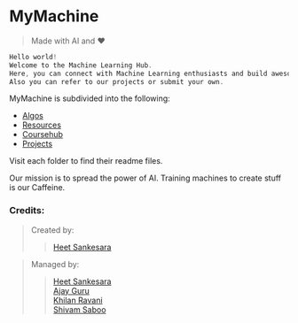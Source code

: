 # MyMachine 

>Made with AI and :heart:

```c
Hello world!
Welcome to the Machine Learning Hub.
Here, you can connect with Machine Learning enthusiasts and build awesome stuff!!
Also you can refer to our projects or submit your own. 
```




MyMachine is subdivided into the following:

 * [Algos](Algos/README.md)
 * [Resources](Resources/README.md)  
 * [Coursehub](Coursehub/README.md)
 * [Projects](Projects/README.md)

















Visit each folder to find their readme files.








Our mission is to spread the power of AI. Training machines to create stuff is our Caffeine.

### Credits:


> Created by:
>>[Heet Sankesara](https://github.com/Hsankesara)


> Managed by:
>>[Heet Sankesara](https://github.com/Hsankesara)</br>
>>[Ajay Guru](https://github.com/guru-DeV-002)</br>
>>[Khilan Ravani](https://github.com/khilanravani)</br>
>>[Shivam Saboo](https://github.com/shivamsaboo17)</br>
